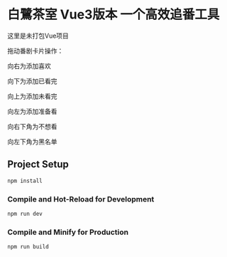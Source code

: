 
# 白鷺茶室 Vue3版本 一个高效追番工具

这里是未打包Vue项目

拖动番剧卡片操作：

向右为添加喜欢

向下为添加已看完

向上为添加未看完

向左为添加准备看

向右下角为不想看

向左下角为黑名单

## Project Setup

```sh
npm install
```

### Compile and Hot-Reload for Development

```sh
npm run dev
```

### Compile and Minify for Production

```sh
npm run build
```
